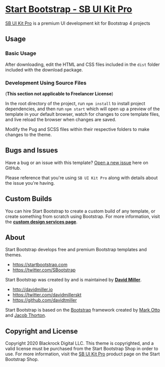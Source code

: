 # [Start Bootstrap - SB UI Kit Pro](https://shop.startbootstrap.com/products/sb-ui-kit-pro/)

[SB UI Kit Pro](https://shop.startbootstrap.com/products/sb-ui-kit-pro/) is a  premium UI development kit for Bootstrap 4 projects

## Usage

### Basic Usage

After downloading, edit the HTML and CSS files included in the `dist` folder included with the download package.

### Development Using Source Files

(__This section not applicable to Freelancer License__)

In the root directory of the project, run `npm install` to install project dependencies, and then run `npm start` which will open up a preview of the template in your default browser, watch for changes to core template files, and live reload the browser when changes are saved.

Modify the Pug and SCSS files within their respective folders to make changes to the theme.

## Bugs and Issues

Have a bug or an issue with this template? [Open a new issue](https://github.com/StartBootstrap/pro-feedback/issues) here on GitHub.

Please reference that you're using `SB UI Kit Pro`
along with details about the issue you're having.

## Custom Builds

You can hire Start Bootstrap to create a custom build of any template, or create something from scratch using Bootstrap. For more information, visit the **[custom design services page](https://startbootstrap.com/bootstrap-design-services/)**.

## About

Start Bootstrap develops free and premium Bootstrap templates and themes.

* https://startbootstrap.com
* https://twitter.com/SBootstrap

Start Bootstrap was created by and is maintained by **[David Miller](http://davidmiller.io/)**.

* http://davidmiller.io
* https://twitter.com/davidmillerskt
* https://github.com/davidtmiller

Start Bootstrap is based on the [Bootstrap](http://getbootstrap.com/) framework created by [Mark Otto](https://twitter.com/mdo) and [Jacob Thorton](https://twitter.com/fat).

## Copyright and License

Copyright 2020 Blackrock Digital LLC. This theme is copyrighted, and a valid license must be purchased from the Start Bootstrap Shop in order to use. For more information, visit the [SB UI Kit Pro](https://shop.startbootstrap.com/products/sb-ui-kit-pro/) product page on the Start Bootstrap Shop.
